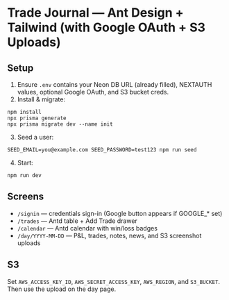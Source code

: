 # Trade Journal — Ant Design + Tailwind (with Google OAuth + S3 Uploads)

## Setup
1) Ensure `.env` contains your Neon DB URL (already filled), NEXTAUTH values, optional Google OAuth, and S3 bucket creds.
2) Install & migrate:
```
npm install
npx prisma generate
npx prisma migrate dev --name init
```
3) Seed a user:
```
SEED_EMAIL=you@example.com SEED_PASSWORD=test123 npm run seed
```
4) Start:
```
npm run dev
```

## Screens
- `/signin` — credentials sign-in (Google button appears if GOOGLE_* set)
- `/trades` — Antd table + Add Trade drawer
- `/calendar` — Antd calendar with win/loss badges
- `/day/YYYY-MM-DD` — P&L, trades, notes, news, and S3 screenshot uploads

## S3
Set `AWS_ACCESS_KEY_ID`, `AWS_SECRET_ACCESS_KEY`, `AWS_REGION`, and `S3_BUCKET`. Then use the upload on the day page.
